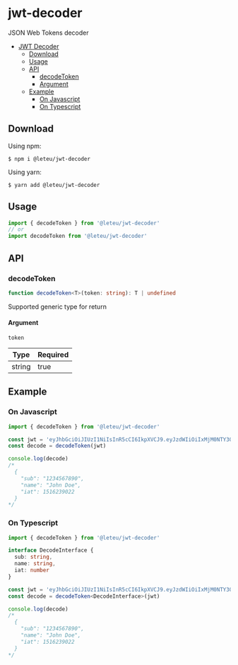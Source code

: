 # jwt-decoder
JSON Web Tokens decoder

<!-- TOC -->

- [JWT Decoder](#jwt-decoder)
  - [Download](#download)
  - [Usage](#usage)
  - [API](#api)
    - [decodeToken](#decodetoken)
    - [Argument](#argument)
  - [Example](#example)
    - [On Javascript](#on-javascript)
    - [On Typescript](#on-typescript)

<!-- /TOC -->

## Download
Using npm:
```shell
$ npm i @leteu/jwt-decoder
```

Using yarn:
```shell
$ yarn add @leteu/jwt-decoder
```

## Usage

```ts
import { decodeToken } from '@leteu/jwt-decoder'
// or
import decodeToken from '@leteu/jwt-decoder'
```

## API

### decodeToken

```ts
function decodeToken<T>(token: string): T | undefined
```

Supported generic type for return

#### Argument

`token`

| Type | Required |
| --- | --- |
| string | true |


## Example

### On Javascript
```ts
import { decodeToken } from '@leteu/jwt-decoder'

const jwt = 'eyJhbGciOiJIUzI1NiIsInR5cCI6IkpXVCJ9.eyJzdWIiOiIxMjM0NTY3ODkwIiwibmFtZSI6IkpvaG4gRG9lIiwiaWF0IjoxNTE2MjM5MDIyfQ.SflKxwRJSMeKKF2QT4fwpMeJf36POk6yJV_adQssw5c'
const decode = decodeToken(jwt)

console.log(decode)
/*
  {
    "sub": "1234567890",
    "name": "John Doe",
    "iat": 1516239022
  }
*/
```

### On Typescript
```ts
import { decodeToken } from '@leteu/jwt-decoder'

interface DecodeInterface {
  sub: string,
  name: string,
  iat: number
}

const jwt = 'eyJhbGciOiJIUzI1NiIsInR5cCI6IkpXVCJ9.eyJzdWIiOiIxMjM0NTY3ODkwIiwibmFtZSI6IkpvaG4gRG9lIiwiaWF0IjoxNTE2MjM5MDIyfQ.SflKxwRJSMeKKF2QT4fwpMeJf36POk6yJV_adQssw5c'
const decode = decodeToken<DecodeInterface>(jwt)

console.log(decode)
/*
  {
    "sub": "1234567890",
    "name": "John Doe",
    "iat": 1516239022
  }
*/
```
